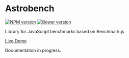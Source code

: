 # Astrobench

[![NPM version](https://badge.fury.io/js/astrobench.png)](http://badge.fury.io/js/astrobench)
[![Bower version](https://badge.fury.io/bo/astrobench.png)](http://badge.fury.io/bo/astrobench)

Library for JavaScript benchmarks based on Benchmark.js

[Live Demo](https://kupriyanenko.github.io/astrobench/demo.html)

Documentation in progress. 
